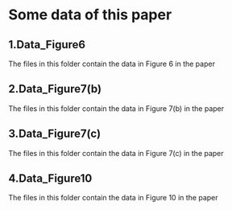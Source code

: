 # Some data of this paper
## 1.Data_Figure6
The files in this folder contain the data in Figure 6 in the paper
## 2.Data_Figure7(b)
The files in this folder contain the data in Figure 7(b) in the paper
## 3.Data_Figure7(c)
The files in this folder contain the data in Figure 7(c) in the paper
## 4.Data_Figure10
The files in this folder contain the data in Figure 10 in the paper
